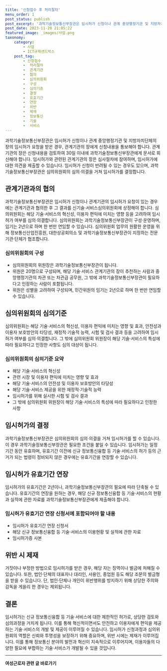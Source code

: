 ```yaml
---
title: '신청접수 후 처리절차'
menu_order: 1
post_status: publish
post_excerpt: '과학기술정보통신부장관은 임시허가 신청이나 관계 중앙행정기관 및 지방자치단체의 장의 임시허가 요청을 받은 경우, 관계기관의 장에게 신청내용을 통보해야 합니다. 관계기관의 장은 신청내용을 검토하여 30일 이내에 과학기술정보통신부장관에게 문서로 회신해야 합니다. 임시허가와 관련된 관계기관의 장은 심사절차에 참여하며, 임시허가에 대한 의견을 제출할 수 있습니다. 임시허가 신청이 반려될 수 있는 경우도 있으며, 과학기술정보통신부장관은 심의위원회의 심의 의결을 거쳐 임시허가를 결정합니다.'
post_date: 2023-11-20 21:05:22
featured_image: _images/사업.png
taxonomy:
    category:
        - 사업
        - ICT규제샌드박스
    post_tag:
        - 신청접수
        -  처리절차
        -  관계기관
        -  협의
        -  심의위원회
        -  구성
        -  심의기준
        -  결정
        -  유효기간
        -  연장
        -  위반
        -  제재
        -  정보통신
        -  기술
        -  서비스
---
```



과학기술정보통신부장관은 임시허가 신청이나 관계 중앙행정기관 및 지방자치단체의 장의 임시허가 요청을 받은 경우, 관계기관의 장에게 신청내용을 통보해야 합니다. 관계기관의 장은 신청내용을 검토하여 30일 이내에 과학기술정보통신부장관에게 문서로 회신해야 합니다. 임시허가와 관련된 관계기관의 장은 심사절차에 참여하며, 임시허가에 대한 의견을 제출할 수 있습니다. 임시허가 신청이 반려될 수 있는 경우도 있으며, 과학기술정보통신부장관은 심의위원회의 심의·의결을 거쳐 임시허가를 결정합니다.

## 관계기관과의 협의

과학기술정보통신부장관은 임시허가 신청이나 관계기관의 임시허가 요청이 있는 경우에는 관계기관과 협의한 후 그 결과를 신기술·서비스심의위원회에 상정해야 합니다. 심의위원회는 해당 기술·서비스의 혁신성, 이용자 편익에 미치는 영향 등을 고려하여 임시허가 여부를 심의·의결합니다. 심의위원회는 과학기술정보통신부장관이 구성·운영하며, 임기는 2년으로 하며 한 번만 연임할 수 있습니다. 심의위원회 업무의 원활한 운영을 위해 정보통신산업진흥원, 대한상공회의소 및 과학기술정보통신부장관이 지정하는 전문기관·단체가 협조합니다.

### 심의위원회의 구성

- 심의위원회의 위원장은 과학기술정보통신부장관이 됩니다.
- 위원은 20명으로 구성되며, 해당 기술·서비스 관계기관의 장이 추천하는 사람과 중앙행정기관의 차관 또는 차관급 공무원, 그 밖에 과학기술정보통신부장관이 필요하다고 인정하는 사람이 포함됩니다.
- 위원은 성별을 고려하여 구성되며, 민간위원의 임기는 2년으로 하며 한 번만 연임할 수 있습니다.

## 심의위원회의 심의기준

심의위원회는 해당 기술·서비스의 혁신성, 이용자 편익에 미치는 영향 및 효과, 안전성과 이용자 보호방안의 타당성, 재정적·기술적 능력, 시험 및 검사 결과 등을 고려하여 임시허가 여부를 심의·의결합니다. 그 밖에 심의위원회 위원장이 해당 기술·서비스의 특성에 따라 필요하다고 인정한 사항도 심의 대상이 됩니다.

### 심의위원회의 심의기준 요약
- 해당 기술·서비스의 혁신성
- 관련 시장 및 이용자 편익에 미치는 영향 및 효과
- 해당 기술·서비스의 안전성 및 이용자 보호방안의 타당성
- 해당 기술·서비스 제공을 위한 재정적·기술적 능력
- 임시허가를 위해 실시한 시험 및 검사 결과
- 그 밖에 심의위원회 위원장이 해당 기술·서비스의 특성에 따라 필요하다고 인정한 사항

## 임시허가의 결정

과학기술정보통신부장관은 심의위원회의 심의·의결을 거쳐 임시허가를 할 수 있습니다. 이 경우 과학기술정보통신부장관은 필요한 조건을 붙일 수 있습니다. 임시허가는 일정 기간 동안 유효하며, 유효기간 이전에 신규 정보통신융합 등 기술·서비스의 허가 등의 근거가 되는 법령이 정비되지 않은 경우에는 유효기간을 연장할 수 있습니다.

## 임시허가 유효기간 연장

임시허가의 유효기간은 2년이나, 과학기술정보통신부장관의 필요에 따라 단축될 수 있습니다. 유효기간의 연장을 원하는 경우, 해당 신규 정보통신융합 등 기술·서비스의 현황과 실적에 관한 자료를 과학기술정보통신부장관에게 제출해야 합니다.

### 임시허가 유효기간 연장 신청서에 포함되어야 할 내용

- 임시허가 유효기간 연장 신청서
- 해당 신규 정보통신융합 등 기술·서비스의 이용현황 및 실적에 관한 자료
- 임시허가증 사본

## 위반 시 제재

거짓이나 부정한 방법으로 임시허가를 받은 경우, 해당 자는 징역이나 벌금에 처해질 수 있습니다. 또한, 법인·단체의 대표자나 대리인, 사용인, 종업원 등도 해당 조문의 벌금형을 받을 수 있습니다. 단, 법인·단체나 개인이 위반행위를 방지하기 위해 상당한 주의와 감독을 게을리 한 경우는 제외됩니다.

## 결론

임시허가는 신규 정보통신융합 등 기술·서비스에 대한 제한적인 허가로, 상당한 검토와 심의과정을 거치게 됩니다. 이를 통해 혁신적이면서도 안전하고 이용자에게 편익을 제공하는 기술·서비스의 개발 및 제공이 이루어질 수 있습니다. 임시허가 신청과정과 심의위원회의 역할은 신뢰와 투명성을 보장하기 위해 중요하며, 위반 시에는 제재가 이루어집니다. 이를 통해 정보통신 분야의 발전과 혁신이 지속적으로 이루어지며, 이용자들의 다양한 필요에 부합하는 기술·서비스가 개발될 수 있을 것입니다.
<!-- wp:separator -->
<hr class="wp-block-separator has-alpha-channel-opacity"/>
<!-- /wp:separator -->

<!-- wp:group {"backgroundColor":"base","layout":{"type":"constrained"}} -->
<div class="wp-block-group has-base-background-color has-background"><!-- wp:paragraph {"align":"center","fontSize":"medium"} -->
<p class="has-text-align-center has-large-font-size"><strong>여성근로자 관련 글 바로가기</strong></p>
<!-- /wp:paragraph -->


<!-- wp:latest-posts
{"categories":[{"id":10991,"count":19,"description":"","link":"https://uknowlaw.com/category/%ec%97%ac%ec%84%b1%ea%b7%bc%eb%a1%9c%ec%9e%90/","name":"여성근로자","slug":"여성근로자","taxonomy":"category","parent":0,"meta":[],"_links":{"self":[{"href":"https://uknowlaw.com/wp-json/wp/v2/categories/10991"}],"collection":[{"href":"https://uknowlaw.com/wp-json/wp/v2/categories"}],"about":[{"href":"https://uknowlaw.com/wp-json/wp/v2/taxonomies/category"}],"wp:post_type":[{"href":"https://uknowlaw.com/wp-json/wp/v2/posts?categories=10991"}],"curies":[{"name":"wp","href":"https://api.w.org/{rel}","templated":true}]}}],"postsToShow":100,"excerptLength":28,"postLayout":"grid","columns":2,"featuredImageAlign":"left","featuredImageSizeSlug":"large","fontSize":"small"} /--></div>
<!-- /wp:group -->